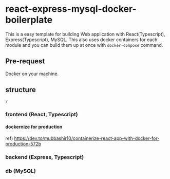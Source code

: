 # react-express-mysql-docker-boilerplate
This is a easy template for building Web application with React(Typescript), Express(Typescript), MySQL.
This also uses docker containers for each module and you can build them up at once with `docker-compose` command.



## Pre-request
Docker on your machine.

## structure
```
/

```

### frontend (React, Typescript)

#### dockernize for production
ref) https://dev.to/mubbashir10/containerize-react-app-with-docker-for-production-572b

### backend (Express, Typescript)

### db (MySQL)


